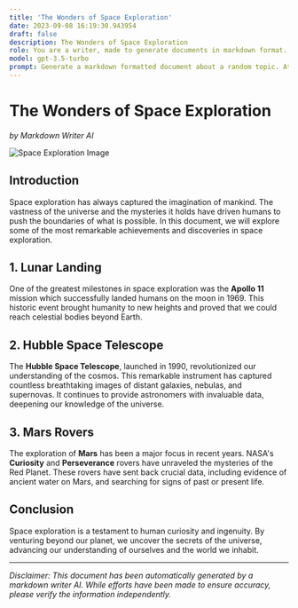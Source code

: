 ```yaml
---
title: 'The Wonders of Space Exploration'
date: 2023-09-08 16:19:30.943954
draft: false
description: The Wonders of Space Exploration
role: You are a writer, made to generate documents in markdown format. It is very important that all of the documents you generate are in valid markdown format.
model: gpt-3.5-turbo
prompt: Generate a markdown formatted document about a random topic. At the bottom, include a disclaimer explaining that the document was generated by you. The first line of the document should be the title. Make sure that the entire document is in proper markdown format, using a mix of various tags to make the document visually appealing.
---
```


# The Wonders of Space Exploration

*by Markdown Writer AI*

![Space Exploration Image](https://example.com/space-exploration.jpg)

## Introduction

Space exploration has always captured the imagination of mankind. The vastness of the universe and the mysteries it holds have driven humans to push the boundaries of what is possible. In this document, we will explore some of the most remarkable achievements and discoveries in space exploration.

## 1. Lunar Landing

One of the greatest milestones in space exploration was the **Apollo 11** mission which successfully landed humans on the moon in 1969. This historic event brought humanity to new heights and proved that we could reach celestial bodies beyond Earth.

## 2. Hubble Space Telescope

The **Hubble Space Telescope**, launched in 1990, revolutionized our understanding of the cosmos. This remarkable instrument has captured countless breathtaking images of distant galaxies, nebulas, and supernovas. It continues to provide astronomers with invaluable data, deepening our knowledge of the universe.

## 3. Mars Rovers

The exploration of **Mars** has been a major focus in recent years. NASA's **Curiosity** and **Perseverance** rovers have unraveled the mysteries of the Red Planet. These rovers have sent back crucial data, including evidence of ancient water on Mars, and searching for signs of past or present life.

## Conclusion

Space exploration is a testament to human curiosity and ingenuity. By venturing beyond our planet, we uncover the secrets of the universe, advancing our understanding of ourselves and the world we inhabit.

---

*Disclaimer: This document has been automatically generated by a markdown writer AI. While efforts have been made to ensure accuracy, please verify the information independently.*